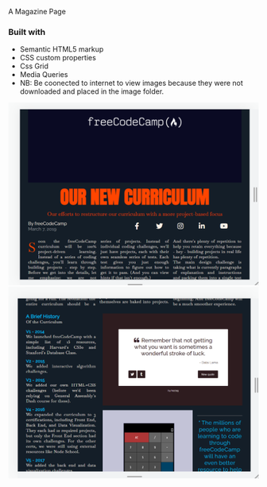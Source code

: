 A Magazine Page

### Built with

- Semantic HTML5 markup
- CSS custom properties
- Css Grid
- Media Queries
- NB: Be coonected to internet to view images because they were not downloaded and placed in the image folder.

![](img/Screenshot%20(449).png)
![](img/Screenshot%20(450).png)



